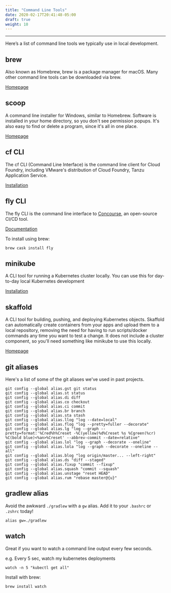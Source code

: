 ```yaml
---
title: "Command Line Tools"
date: 2020-02-17T20:41:48-05:00
draft: true
weight: 10
---
```


---

Here’s a list of command line tools we typically use in local development.

## brew

Also known as Homebrew, brew is a package manager for macOS. Many other command line tools can be downloaded via brew.

[Homepage](https://brew.sh/)

## scoop

A command line installer for Windows, similar to Homebrew. Software is installed in your home directory, 
so you don't see permission popups. It's also easy to find or delete a program, since it's all in one place.

[Homepage](https://scoop.sh/)

## cf CLI

The cf CLI (Command Line Interface) is the command line client for Cloud Foundry, 
including VMware's distribution of Cloud Foundry, Tanzu Application Service.

[Installation](https://docs.cloudfoundry.org/cf-cli/install-go-cli.html)

## fly CLI

The fly CLI is the command line interface to [Concourse](https://concourse-ci.org/), an open-source CI/CD tool.

[Documentation](https://concourse-ci.org/fly.html)

To install using brew:
```
brew cask install fly
```

## minikube

A CLI tool for running a Kubernetes cluster locally. You can use this for day-to-day local Kubernetes development

[Installation](https://kubernetes.io/docs/setup/learning-environment/minikube/)

## skaffold

A CLI tool for building, pushing, and deploying Kubernetes objects.
Skaffold can automatically create containers from your apps and upload them to a local repository,
removing the need for having to run scripts/docker commands any time you want to test a change. 
It does not include a cluster component, so you'll need something like minikube to use this locally. 

[Homepage](https://skaffold.dev/)  

## git aliases

Here's a list of some of the git aliases we've used in past projects. 

```
git config --global alias.gst git status
git config --global alias.st status
git config --global alias.di diff
git config --global alias.co checkout
git config --global alias.ci commit
git config --global alias.br branch
git config --global alias.sta stash
git config --global alias.llog "log --date=local"
git config --global alias.flog "log --pretty=fuller --decorate"
git config --global alias.lg "log --graph --pretty=format:'%Cred%h%Creset -%C(yellow)%d%Creset %s %Cgreen(%cr) %C(bold blue)<%an>%Creset' --abbrev-commit --date=relative"
git config --global alias.lol "log --graph --decorate --oneline"
git config --global alias.lola "log --graph --decorate --oneline --all"
git config --global alias.blog "log origin/master... --left-right"
git config --global alias.ds "diff --staged"
git config --global alias.fixup "commit --fixup"
git config --global alias.squash "commit --squash"
git config --global alias.unstage "reset HEAD"
git config --global alias.rum "rebase master@{u}"
```

## gradlew alias

Avoid the awkward `./gradlew` with a `gw` alias. Add it to your `.bashrc` or `.zshrc` today!

```
alias gw=./gradlew
```

## watch

Great if you want to watch a command line output every few seconds.

e.g. Every 5 sec, watch my kubernetes deployments

```
watch -n 5 "kubectl get all"
```

Install with brew:
```
brew install watch
```